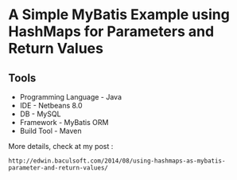 A Simple MyBatis Example using HashMaps for Parameters and Return Values
===================

Tools
-------------------
* Programming Language - Java
* IDE - Netbeans 8.0
* DB - MySQL
* Framework - MyBatis ORM
* Build Tool - Maven


More details, check at my post :
```
http://edwin.baculsoft.com/2014/08/using-hashmaps-as-mybatis-parameter-and-return-values/
```